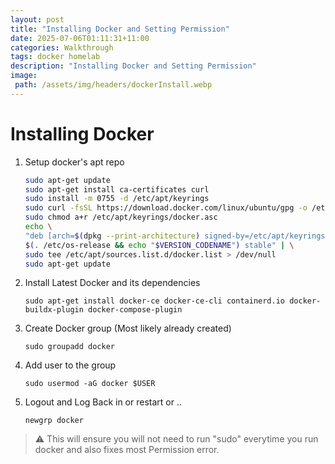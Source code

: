 ```yaml
---
layout: post
title: "Installing Docker and Setting Permission"
date: 2025-07-06T01:11:31+11:00
categories: Walkthrough
tags: docker homelab
description: "Installing Docker and Setting Permission"
image:
 path: /assets/img/headers/dockerInstall.webp
---
```



# Installing Docker

1. Setup docker's apt repo

    ```Bash
    sudo apt-get update
    sudo apt-get install ca-certificates curl
    sudo install -m 0755 -d /etc/apt/keyrings
    sudo curl -fsSL https://download.docker.com/linux/ubuntu/gpg -o /etc/apt/keyrings/docker.asc
    sudo chmod a+r /etc/apt/keyrings/docker.asc
    echo \
    "deb [arch=$(dpkg --print-architecture) signed-by=/etc/apt/keyrings/docker.asc] https://download.docker.com/linux/ubuntu \
    $(. /etc/os-release && echo "$VERSION_CODENAME") stable" | \
    sudo tee /etc/apt/sources.list.d/docker.list > /dev/null
    sudo apt-get update
    ```

2. Install Latest Docker and its dependencies

    `sudo apt-get install docker-ce docker-ce-cli containerd.io docker-buildx-plugin docker-compose-plugin`

3. Create Docker group (Most likely already created)

    `sudo groupadd docker`


4. Add user to the group

    `sudo usermod -aG docker $USER`


5. Logout and Log Back in or restart or ..
	
    `newgrp docker`



> ⚠️ This will ensure you will not need to run "sudo" everytime you run docker and also fixes most Permission error.



